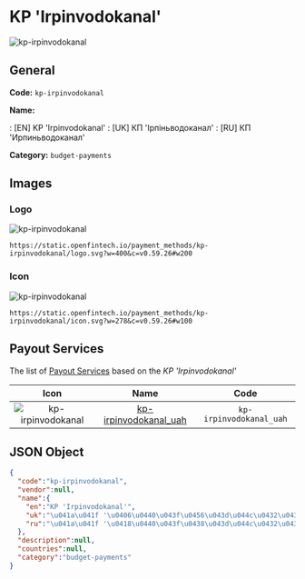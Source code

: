
# KP 'Irpinvodokanal' 
![kp-irpinvodokanal](https://static.openfintech.io/payment_methods/kp-irpinvodokanal/logo.svg?w=400&c=v0.59.26#w200)  

## General 
**Code:** `kp-irpinvodokanal` 
 
**Name:** 
 
:	[EN] KP 'Irpinvodokanal' 
:	[UK] КП 'Ірпіньводоканал' 
:	[RU] КП 'Ирпиньводоканал' 
 
**Category:** `budget-payments` 
 

## Images 

### Logo 
![kp-irpinvodokanal](https://static.openfintech.io/payment_methods/kp-irpinvodokanal/logo.svg?w=400&c=v0.59.26#w200)  

```
https://static.openfintech.io/payment_methods/kp-irpinvodokanal/logo.svg?w=400&c=v0.59.26#w200
```  

### Icon 
![kp-irpinvodokanal](https://static.openfintech.io/payment_methods/kp-irpinvodokanal/icon.svg?w=278&c=v0.59.26#w100)  

```
https://static.openfintech.io/payment_methods/kp-irpinvodokanal/icon.svg?w=278&c=v0.59.26#w100
```  

## Payout Services 
 
The list of [Payout Services](/payout-services/) based on the _KP 'Irpinvodokanal'_ 

|Icon|Name|Code| 
|:---:|:---:|:---:| 
|![kp-irpinvodokanal](https://static.openfintech.io/payout_methods/kp-irpinvodokanal/icon.svg?w=278&c=v0.59.26#w40) |[kp-irpinvodokanal_uah](/payout-services/kp-irpinvodokanal_uah/)|`kp-irpinvodokanal_uah`| 
 

## JSON Object 

```json
{
  "code":"kp-irpinvodokanal",
  "vendor":null,
  "name":{
    "en":"KP 'Irpinvodokanal'",
    "uk":"\u041a\u041f '\u0406\u0440\u043f\u0456\u043d\u044c\u0432\u043e\u0434\u043e\u043a\u0430\u043d\u0430\u043b'",
    "ru":"\u041a\u041f '\u0418\u0440\u043f\u0438\u043d\u044c\u0432\u043e\u0434\u043e\u043a\u0430\u043d\u0430\u043b'"
  },
  "description":null,
  "countries":null,
  "category":"budget-payments"
}
```  
